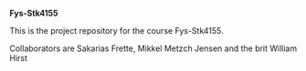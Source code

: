 __Fys-Stk4155__

This is the project repository for the course Fys-Stk4155.

Collaborators are Sakarias Frette, Mikkel Metzch Jensen and the brit William Hirst
